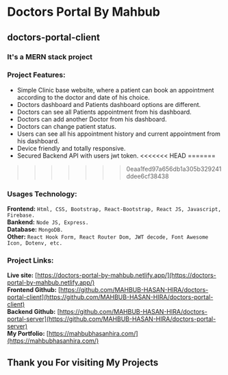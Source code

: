# Doctors Portal By Mahbub


## doctors-portal-client


### It's a MERN stack project



### Project Features:
   * Simple Clinic base website, where a patient can book an appointment according to the doctor and date of his choice.
   * Doctors dashboard and Patients dashboard options are different.
   * Doctors can see all Patients appointment from his dashboard.
   * Doctors can add another Doctor from his dashboard.
   * Doctors can change patient status.
   * Users can see all his appointment history and current appointment from his dashboard.
   * Device friendly and totally responsive.
   * Secured Backend API with users jwt token.
<<<<<<< HEAD
=======

>>>>>>> 0eaa1fed97a656db1a305b329241ddee6cf38438

### Usages Technology:
**Frontend:** `Html, CSS, Bootstrap, React-Bootstrap, React JS, Javascript, Firebase.`<br />
**Bankend:** `Node JS, Express.`<br />
**Database:** `MongoDB.`<br />
**Other:** `React Hook Form, React Router Dom, JWT decode, Font Awesome Icon, Dotenv, etc.`<br />




### Project Links:
**Live site:** [https://doctors-portal-by-mahbub.netlify.app/](https://doctors-portal-by-mahbub.netlify.app/)<br />
**Frontend Github:** [https://github.com/MAHBUB-HASAN-HIRA/doctors-portal-client](https://github.com/MAHBUB-HASAN-HIRA/doctors-portal-client)<br />
**Backend Github:**  [https://github.com/MAHBUB-HASAN-HIRA/doctors-portal-server](https://github.com/MAHBUB-HASAN-HIRA/doctors-portal-server)<br />
**My Portfolio:** [https://mahbubhasanhira.com/](https://mahbubhasanhira.com/)<br />

## Thank you For visiting My Projects
